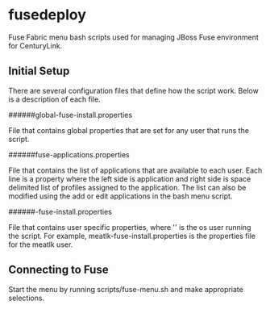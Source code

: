 fusedeploy
===========

Fuse Fabric menu bash scripts used for managing JBoss Fuse environment for CenturyLink.

Initial Setup
-----------

There are several configuration files that define how the script work. Below is a description of each file.

######global-fuse-install.properties

File that contains global properties that are set for any user that runs the script.

######fuse-applications.properties

File that contains the list of applications that are available to each user. Each line is a property where the left side is application and right side is space delimited list of profiles assigned to the application. The list can also be modified using the add or edit applications in the bash menu script.

######<user>-fuse-install.properties

File that contains user specific properties, where '<user>' is the os user running the script. For example, meatlk-fuse-install.properties is the properties file for the meatlk user.

Connecting to Fuse
-----------

Start the menu by running scripts/fuse-menu.sh and make appropriate selections.
